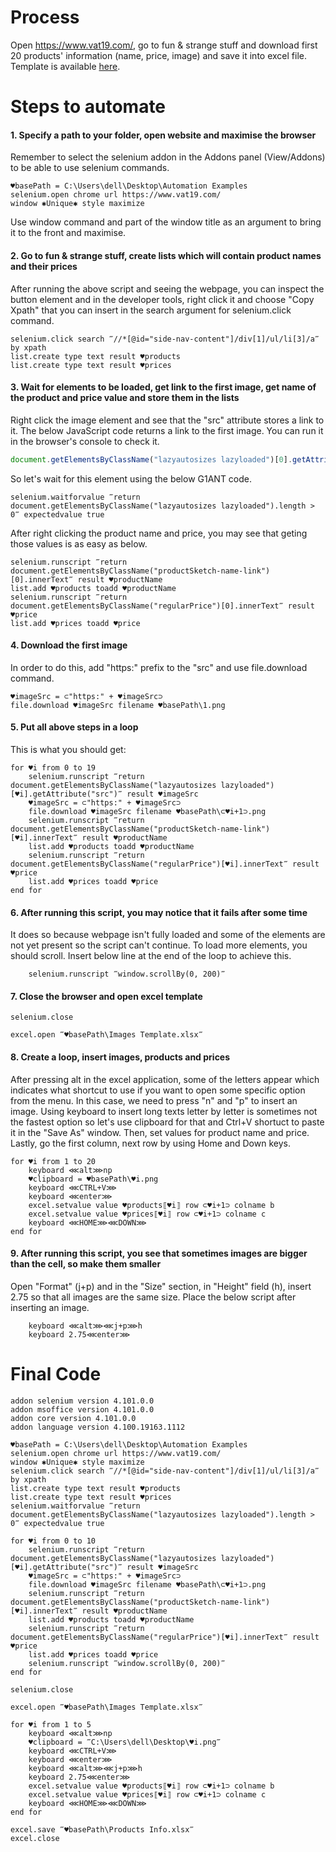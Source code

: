 # Process

Open https://www.vat19.com/, go to fun & strange stuff and download first 20 products' information (name, price, image) and save it into excel file. Template is available [here](Products%20Template.xlsx).

# Steps to automate

#### 1. Specify a path to your folder, open website and maximise the browser

Remember to select the selenium addon in the Addons panel (View/Addons) to be able to use selenium commands.
```G1ANT
♥basePath = C:\Users\dell\Desktop\Automation Examples
selenium.open chrome url https://www.vat19.com/
window ✱Unique✱ style maximize
```

Use window command and part of the window title as an argument to bring it to the front and maximise.

#### 2. Go to fun & strange stuff, create lists which will contain product names and their prices

After running the above script and seeing the webpage, you can inspect the button element and in the developer tools, right click it and choose "Copy Xpath" that you can insert in the search argument for selenium.click command.

```G1ANT
selenium.click search ‴//*[@id="side-nav-content"]/div[1]/ul/li[3]/a‴ by xpath
list.create type text result ♥products
list.create type text result ♥prices
```

#### 3. Wait for elements to be loaded, get link to the first image, get name of the product and price value and store them in the lists

Right click the image element and see that the "src" attribute stores a link to it. The below JavaScript code returns a link to the first image. You can run it in the browser's console to check it. 

```js
document.getElementsByClassName("lazyautosizes lazyloaded")[0].getAttribute("src")
```

So let's wait for this element using the below G1ANT code.

```G1ANT
selenium.waitforvalue ‴return document.getElementsByClassName("lazyautosizes lazyloaded").length > 0‴ expectedvalue true
```

After right clicking the product name and price, you may see that geting those values is as easy as below. 

```G1ANT
selenium.runscript ‴return document.getElementsByClassName("productSketch-name-link")[0].innerText‴ result ♥productName
list.add ♥products toadd ♥productName
selenium.runscript ‴return document.getElementsByClassName("regularPrice")[0].innerText‴ result ♥price
list.add ♥prices toadd ♥price
```

#### 4. Download the first image

In order to do this, add "https:" prefix to the "src" and use file.download command.

```G1ANT
♥imageSrc = ⊂"https:" + ♥imageSrc⊃
file.download ♥imageSrc filename ♥basePath\1.png
```

#### 5. Put all above steps in a loop

This is what you should get:

```G1ANT
for ♥i from 0 to 19
    selenium.runscript ‴return document.getElementsByClassName("lazyautosizes lazyloaded")[♥i].getAttribute("src")‴ result ♥imageSrc
    ♥imageSrc = ⊂"https:" + ♥imageSrc⊃
    file.download ♥imageSrc filename ♥basePath\⊂♥i+1⊃.png
    selenium.runscript ‴return document.getElementsByClassName("productSketch-name-link")[♥i].innerText‴ result ♥productName
    list.add ♥products toadd ♥productName
    selenium.runscript ‴return document.getElementsByClassName("regularPrice")[♥i].innerText‴ result ♥price
    list.add ♥prices toadd ♥price
end for
```

#### 6. After running this script, you may notice that it fails after some time

It does so because webpage isn't fully loaded and some of the elements are not yet present so the script can't continue. To load more elements, you should scroll. Insert below line at the end of the loop to achieve this.

```G1ANT
    selenium.runscript ‴window.scrollBy(0, 200)‴
```

#### 7. Close the browser and open excel template

```G1ANT
selenium.close

excel.open ‴♥basePath\Images Template.xlsx‴
```

#### 8. Create a loop, insert images, products and prices

After pressing alt in the excel application, some of the letters appear which indicates what shortcut to use if you want to open some specific option from the menu. In this case, we need to press "n" and "p" to insert an image. Using keyboard to insert long texts letter by letter is sometimes not the fastest option so let's use clipboard for that and Ctrl+V shortuct to paste it in the "Save As" window. Then, set values for product name and price. Lastly, go the first column, next row by using Home and Down keys.

```G1ANT
for ♥i from 1 to 20
    keyboard ⋘alt⋙np
    ♥clipboard = ♥basePath\♥i.png
    keyboard ⋘CTRL+V⋙
    keyboard ⋘enter⋙
    excel.setvalue value ♥products⟦♥i⟧ row ⊂♥i+1⊃ colname b
    excel.setvalue value ♥prices⟦♥i⟧ row ⊂♥i+1⊃ colname c
    keyboard ⋘HOME⋙⋘DOWN⋙
end for
```

#### 9. After running this script, you see that sometimes images are bigger than the cell, so make them smaller

Open "Format" (j+p) and in the "Size" section, in "Height" field (h), insert 2.75 so that all images are the same size. Place the below script after inserting an image. 

```G1ANT
    keyboard ⋘alt⋙⋘j+p⋙h
    keyboard 2.75⋘enter⋙
```

# Final Code

```G1ANT
addon selenium version 4.101.0.0
addon msoffice version 4.101.0.0
addon core version 4.101.0.0
addon language version 4.100.19163.1112

♥basePath = C:\Users\dell\Desktop\Automation Examples
selenium.open chrome url https://www.vat19.com/
window ✱Unique✱ style maximize
selenium.click search ‴//*[@id="side-nav-content"]/div[1]/ul/li[3]/a‴ by xpath
list.create type text result ♥products
list.create type text result ♥prices
selenium.waitforvalue ‴return document.getElementsByClassName("lazyautosizes lazyloaded").length > 0‴ expectedvalue true

for ♥i from 0 to 10
    selenium.runscript ‴return document.getElementsByClassName("lazyautosizes lazyloaded")[♥i].getAttribute("src")‴ result ♥imageSrc
    ♥imageSrc = ⊂"https:" + ♥imageSrc⊃
    file.download ♥imageSrc filename ♥basePath\⊂♥i+1⊃.png
    selenium.runscript ‴return document.getElementsByClassName("productSketch-name-link")[♥i].innerText‴ result ♥productName
    list.add ♥products toadd ♥productName
    selenium.runscript ‴return document.getElementsByClassName("regularPrice")[♥i].innerText‴ result ♥price
    list.add ♥prices toadd ♥price
    selenium.runscript ‴window.scrollBy(0, 200)‴
end for

selenium.close

excel.open ‴♥basePath\Images Template.xlsx‴

for ♥i from 1 to 5
    keyboard ⋘alt⋙np
    ♥clipboard = ‴C:\Users\dell\Desktop\♥i.png‴
    keyboard ⋘CTRL+V⋙
    keyboard ⋘enter⋙
    keyboard ⋘alt⋙⋘j+p⋙h
    keyboard 2.75⋘enter⋙
    excel.setvalue value ♥products⟦♥i⟧ row ⊂♥i+1⊃ colname b
    excel.setvalue value ♥prices⟦♥i⟧ row ⊂♥i+1⊃ colname c
    keyboard ⋘HOME⋙⋘DOWN⋙
end for

excel.save ‴♥basePath\Products Info.xlsx‴
excel.close
```
